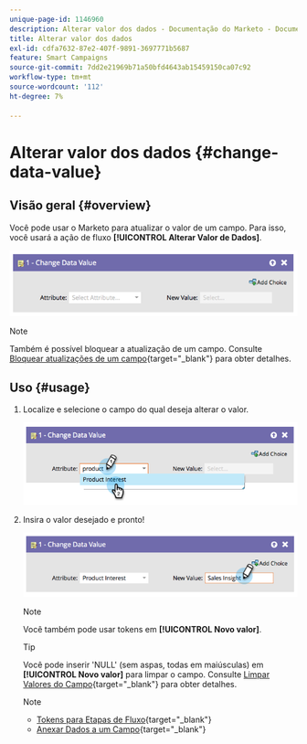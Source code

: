 ```yaml
---
unique-page-id: 1146960
description: Alterar valor dos dados - Documentação do Marketo - Documentação do produto
title: Alterar valor dos dados
exl-id: cdfa7632-87e2-407f-9891-3697771b5687
feature: Smart Campaigns
source-git-commit: 7dd2e21969b71a50bfd4643ab15459150ca07c92
workflow-type: tm+mt
source-wordcount: '112'
ht-degree: 7%

---
```


# Alterar valor dos dados {#change-data-value}

## Visão geral {#overview}

Você pode usar o Marketo para atualizar o valor de um campo. Para isso, você usará a ação de fluxo **[!UICONTROL Alterar Valor de Dados]**.

![](assets/change-data-value-1.png)

>[!NOTE]
>
>Também é possível bloquear a atualização de um campo. Consulte [Bloquear atualizações de um campo](/help/marketo/product-docs/administration/field-management/block-updates-to-a-field.md){target="_blank"} para obter detalhes.

## Uso {#usage}

1. Localize e selecione o campo do qual deseja alterar o valor.

   ![](assets/change-data-value-2.png)

1. Insira o valor desejado e pronto!

   ![](assets/change-data-value-3.png)

   >[!NOTE]
   >
   >Você também pode usar tokens em **[!UICONTROL Novo valor]**.

   >[!TIP]
   >
   >Você pode inserir &#39;NULL&#39; (sem aspas, todas em maiúsculas) em **[!UICONTROL Novo valor]** para limpar o campo. Consulte [Limpar Valores do Campo](/help/marketo/product-docs/core-marketo-concepts/smart-campaigns/flow-actions/clear-field-values.md){target="_blank"} para obter detalhes.

   >[!NOTE]
   >
   >* [Tokens para Etapas de Fluxo](/help/marketo/product-docs/core-marketo-concepts/smart-campaigns/flow-actions/use-tokens-in-flow-steps.md){target="_blank"}
   >* [Anexar Dados a um Campo](/help/marketo/product-docs/core-marketo-concepts/smart-campaigns/flow-actions/append-data-to-a-field.md){target="_blank"}
